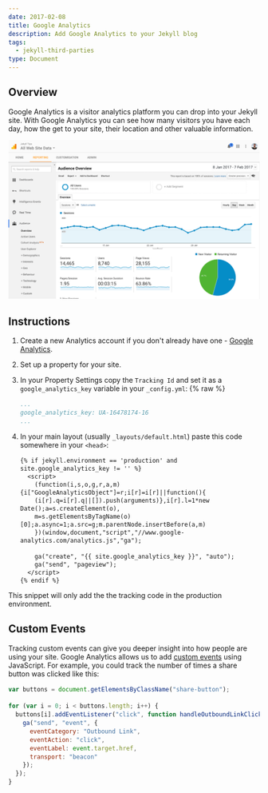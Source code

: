 ```yaml
---
date: 2017-02-08
title: Google Analytics
description: Add Google Analytics to your Jekyll blog
tags:
  - jekyll-third-parties
type: Document
---
```


## Overview

Google Analytics is a visitor analytics platform you can drop into your Jekyll site. With Google Analytics you can see how many visitors you have each day, how the get to your site, their location and other valuable information.

![Google Analytics](/images/tutorials/google-analytics/example.png)


## Instructions

1.  Create a new Analytics account if you don't already have one - [Google Analytics](analytics.google.com).
2.  Set up a property for your site.
3.  In your Property Settings copy the `Tracking Id` and set it as a `google_analytics_key` variable in your `_config.yml`:
    {% raw %}
    ~~~yaml
    ...
    google_analytics_key: UA-16478174-16
    ...
    ~~~
4.  In your main layout (usually `_layouts/default.html`) paste this code somewhere in your `<head>`:

    ~~~liquid
    {% if jekyll.environment == 'production' and site.google_analytics_key != '' %}
      <script>
        (function(i,s,o,g,r,a,m){i["GoogleAnalyticsObject"]=r;i[r]=i[r]||function(){
        (i[r].q=i[r].q||[]).push(arguments)},i[r].l=1*new Date();a=s.createElement(o),
        m=s.getElementsByTagName(o)[0];a.async=1;a.src=g;m.parentNode.insertBefore(a,m)
        })(window,document,"script","//www.google-analytics.com/analytics.js","ga");

        ga("create", "{{ site.google_analytics_key }}", "auto");
        ga("send", "pageview");
      </script>
    {% endif %}
    ~~~

This snippet will only add the the tracking code in the production environment.

## Custom Events

Tracking custom events can give you deeper insight into how people are using your site. Google Analytics allows us to add [custom events](https://developers.google.com/analytics/devguides/collection/analyticsjs/events) using JavaScript. For example, you could track the number of times a share button was clicked like this:

~~~javascript
var buttons = document.getElementsByClassName("share-button");

for (var i = 0; i < buttons.length; i++) {
  buttons[i].addEventListener("click", function handleOutboundLinkClicks(event) {
    ga("send", "event", {
      eventCategory: "Outbound Link",
      eventAction: "click",
      eventLabel: event.target.href,
      transport: "beacon"
    });
  });
}
~~~